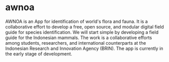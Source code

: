 # awnoa

AWNOA is an App for identification of world's flora and fauna. It is a collaborative effort to develop a free, open source, and modular digital field guide for species identification. We will start simple by developing a field guide for the Indonesian mammals. The work is a collaborative efforts among students, researchers, and international counterparts at the Indonesian Research and Innovation Agency (BRIN). The app is currently in the early stage of development.
